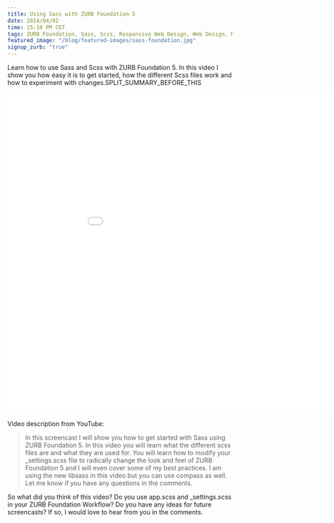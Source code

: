 ```yaml
---
title: Using Sass with ZURB Foundation 5
date: 2014/04/02
time: 15:10 PM CET
tags: ZURB Foundation, Sass, Scss, Responsive Web Design, Web Design, Mobile, Video
featured_image: "/blog/featured-images/sass-foundation.jpg"
signup_zurb: "true"
---
```


Learn how to use Sass and Scss with ZURB Foundation 5. In this video I show you how easy it is to get started, how the different Scss files work and how to experiment with changes.SPLIT\_SUMMARY\_BEFORE\_THIS

<div class="flex-video widescreen"><iframe width="960" height="720" src="//www.youtube.com/embed/Gx-9cgNlZlQ?rel=0" frameborder="0" allowfullscreen></iframe></div>

Video description from YouTube:

> In this screencast I will show you how to get started with Sass using ZURB Foundation 5. In this video you will learn what the different scss files are and what they are used for. You will learn how to modify your _settings.scss file to radically change the look and feel of ZURB Foundation 5 and I will even cover some of my best practices. I am using the new libsass in this video but you can use compass as well. Let me know if you have any questions in the comments.

So what did you think of this video? Do you use app.scss and _settings.scss in your ZURB Foundation Workflow? Do you have any ideas for future screencasts? If so, I would love to hear from you in the comments.

